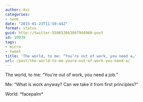 ```yaml
---
author: Avi
categories:
- none
date: "2015-01-23T11:50:44Z"
format: status
guid: http://twitter-558653063867944960-post
id: 10039
tags:
- micro
- tweet
title: 'The world, to me: “You’re out of work, you need a…'
url: /post/the-world-to-me-youre-out-of-work-you-need-a/
---
```

The world, to me: “You’re out of work, you need a job.”

Me: “What is work anyway? Can we take it from first principles?”

World: \*facepalm\*